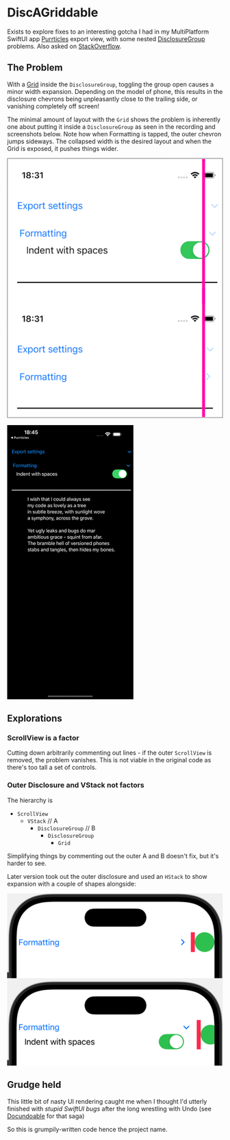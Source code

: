# DiscAGriddable

Exists to explore fixes to an interesting gotcha I had in my MultiPlatform SwiftUI app [Purrticles][p1] export view, with some nested [DisclosureGroup][a1] problems. Also asked on [StackOverflow][so1].

## The Problem
With a [Grid][a2] inside the `DisclosureGroup`, toggling the group open causes a minor width expansion. Depending on the model of phone, this results in the disclosure chevrons being unpleasantly close to the trailing side, or vanishing completely off screen!

The minimal amount of layout with the `Grid` shows the problem is inherently one about putting it inside a `DisclosureGroup` as seen in the recording and screenshots below. Note how when Formatting is tapped, the outer chevron jumps sideways. The collapsed width is the desired layout and when the Grid is exposed, it pushes things wider.

![Two partial screenshots aligned vertically, with a pink line showing how controls moved sideways when the Formatting group expanded](TwistingBug.png "Two screenshots with alignment to show expansion")

![Gif showing the width changing when Formatting tapped](TwistingBug.gif "Recording of tapping ")

## Explorations

### ScrollView is a factor
Cutting down arbitrarily commenting out lines - if the outer `ScrollView` is removed, the problem vanishes. This is not viable in the original code as there's too tall a set of controls.

### Outer Disclosure and VStack not factors
The hierarchy is 
- `ScrollView`
  - `VStack`  // A
    - `DisclosureGroup`  // B
      - `DisclosureGroup`
        - `Grid`

Simplifying things by commenting out the outer A and B doesn't fix, but it's harder to see.

Later version took out the outer disclosure and used an `HStack` to show expansion with a couple of shapes alongside:

![Two partial screenshots aligned vertically showing circle truncated by expansion resizing](SimplestTwistDemo.png "Simpler view showing resize still happens")


## Grudge held
This little bit of nasty UI rendering caught me when I thought I'd utterly finished with _stupid SwiftUI bugs_ after the long wrestling with Undo (see [Docundoable](../Docundoable/README.md) for that saga)

So this is grumpily-written code hence the project name.

[p1]: https://www.touchgram.com/purrticles
[a1]: https://developer.apple.com/documentation/swiftui/disclosuregroup
[a2]: https://developer.apple.com/documentation/swiftui/grid
[so1]: https://stackoverflow.com/questions/79441312/a-grid-inside-a-disclosuregroup-inside-a-scrollview-causes-unwanted-expansion